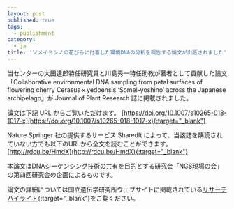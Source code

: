 ```yaml
---
layout: post
published: true
tags:
  - publishment
category:
  - ja
title: 'ソメイヨシノの花びらに付着した環境DNAの分析を報告する論文が出版されました'
---
```

当センターの大田達郎特任研究員と川島秀一特任助教が著者として貢献した論文「Collaborative environmental DNA sampling from petal surfaces of flowering cherry Cerasus × yedoensis ‘Somei-yoshino’ across the Japanese archipelago」が Journal of Plant Research 誌に掲載されました。
 
論文は下記 URL からご覧いただけます。
[https://doi.org/10.1007/s10265-018-1017-x](https://doi.org/10.1007/s10265-018-1017-x){:target="_blank"}
 
Nature Springer 社の提供するサービス SharedIt によって、当該誌を購読されていない方でも以下のURLから全文を読むことができます。
[http://rdcu.be/HmdX](http://rdcu.be/HmdX){:target="_blank"}
 
本論文はDNAシーケンシング技術の共有を目的とする研究会「NGS現場の会」の第四回研究会の企画によるものです。
 
論文の詳細については国立遺伝学研究所ウェブサイトに掲載されている[リサーチハイライト](https://www.nig.ac.jp/nig/ja/2018/03/research-highlights_ja/20180312-3.html){:target="_blank"}をご覧ください。


